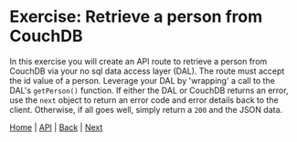 # Exercise: Retrieve a person from CouchDB

In this exercise you will create an API route to retrieve a person from CouchDB via your no sql data access layer (DAL).  The route must accept the id value of a person. Leverage your DAL by 'wrapping' a call to the DAL's `getPerson()` function.  If either the DAL or CouchDB returns an error, use the `next` object to return an error code and error details back to the client.  Otherwise, if all goes well, simply return a `200` and the JSON data.  

[Home](/)  |  [API](/API)  |  [Back](/API/3)  |  [Next](/API/5)
